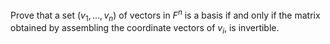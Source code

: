 Prove that a set $(v_1,\dots,v_n)$ of vectors in $F^n$ is a basis if and only if the matrix obtained by assembling the coordinate vectors of $v_i$, is invertible.